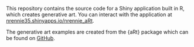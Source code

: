 This repository contains the source code for a Shiny application built in R, which creates generative art. You can interact with the application at [nrennie35.shinyapps.io/nrennie_aRt](https://nrennie35.shinyapps.io/nrennie_aRt/).

The generative art examples are created from the {aRt} package which can be found on [GitHub](https://github.com/nrennie/aRt).
